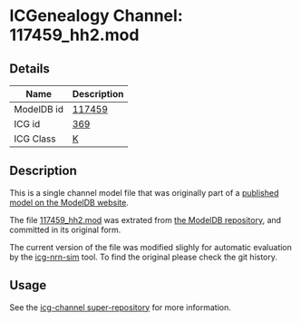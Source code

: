 # ICGenealogy Channel: 117459\_hh2.mod

## Details

Name | Description
---- | -----------
ModelDB id | [117459](http://senselab.med.yale.edu/ModelDB/ShowModel.cshtml?model=117459)
ICG id | [369](http://icg.neurotheory.ox.ac.uk/channels/1/369)
ICG Class | [K](http://icg.neurotheory.ox.ac.uk/channels/1)

## Description

This is a single channel model file that was originally part of a [published model on the ModelDB website](http://senselab.med.yale.edu/ModelDB/ShowModel.cshtml?model=117459).


The file [117459\_hh2.mod](117459_hh2.mod) was extrated from [the ModelDB repository](http://senselab.med.yale.edu/ModelDB/ShowModel.cshtml?model=117459), and committed in its original form.

The current version of the file was modified slighly for automatic evaluation by the [icg-nrn-sim](https://github.com/icgenealogy/icg-nrn-sim) tool. To find the original please check the git history.


## Usage

See the [icg-channel super-repository](https://github.com/icgenealogy/icg-channels) for more information.